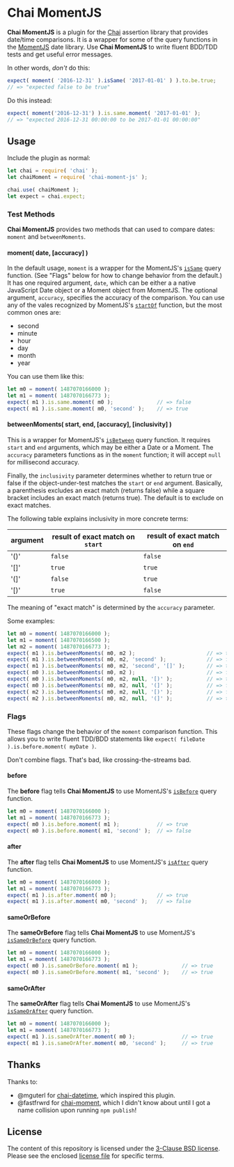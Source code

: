 # Chai MomentJS

**Chai MomentJS** is a plugin for the [Chai][1] assertion library that provides date/time comparisons. It is a wrapper for some of the query functions in the [MomentJS][2] date library. Use **Chai MomentJS** to write fluent BDD/TDD tests and get useful error messages.

In other words, _don't_ do this:

```javascript
expect( moment( '2016-12-31' ).isSame( '2017-01-01' ) ).to.be.true;
// => "expected false to be true"
```

Do this instead:

```javascript
expect( moment('2016-12-31') ).is.same.moment( '2017-01-01' );
// => "expected 2016-12-31 00:00:00 to be 2017-01-01 00:00:00"
```

[1]: http://chaijs.com/
[2]: https://momentjs.com/

## Usage

Include the plugin as normal:

```javascript
let chai = require( 'chai' );
let chaiMoment = require( 'chai-moment-js' );

chai.use( chaiMoment );
let expect = chai.expect;
```

### Test Methods

**Chai MomentJS** provides two methods that can used to compare dates: `moment` and `betweenMoments`.

#### moment( date, [accuracy] )

In the default usage, `moment` is a wrapper for the MomentJS's [`isSame`][3] query function. (See "Flags" below for how to change behavior from the default.) It has one required argument, `date`, which can be either a a native JavaScript Date object or a Moment object from MomentJS. The optional argument, `accuracy`, specifies the accuracy of the comparison. You can use any of the vales recognized by MomentJS's [`startOf`][4] function, but the most common ones are:

- second
- minute
- hour
- day
- month
- year

You can use them like this:

```javascript
let m0 = moment( 1487070166000 );
let m1 = moment( 1487070166773 );
expect( m1 ).is.same.moment( m0 );              // => false
expect( m1 ).is.same.moment( m0, 'second' );    // => true
```

[3]: https://momentjs.com/docs/#/query/is-same/
[4]: https://momentjs.com/docs/#/manipulating/start-of/

#### betweenMoments( start, end, [accuracy], [inclusivity] )

This is a wrapper for MomentJS's [`isBetween`][5] query function. It requires `start` and `end` arguments, which may be either a Date or a Moment. The `accuracy` parameters functions as in the `moment` function; it will accept `null` for millisecond accuracy.

Finally, the `inclusivity` parameter determines whether to return true or false if the object-under-test matches the `start` or `end` argument. Basically, a parenthesis excludes an exact match (returns false) while a square bracket includes an exact match (returns true). The default is to exclude on exact matches.

The following table explains inclusivity in more concrete terms:

| argument | result of exact match on `start` | result of exact match on `end` |
| --- | --- | --- |
| '()' | `false` | `false` |
| '[]' | `true` | `true` |
| '(]' | `false` | `true` |
| '[)' | `true` | `false` |

The meaning of "exact match" is determined by the `accuracy` parameter.

Some examples:

```javascript
let m0 = moment( 1487070166000 );
let m1 = moment( 1487070166500 );
let m2 = moment( 1487070166773 );
expect( m1 ).is.betweenMoments( m0, m2 );                       // => true
expect( m1 ).is.betweenMoments( m0, m2, 'second' );             // => false
expect( m1 ).is.betweenMoments( m0, m2, 'second', '[]' );       // => true
expect( m0 ).is.betweenMoments( m0, m2 );                       // => false
expect( m0 ).is.betweenMoments( m0, m2, null, '[)' );           // => true
expect( m0 ).is.betweenMoments( m0, m2, null, '(]' );           // => false
expect( m2 ).is.betweenMoments( m0, m2, null, '[)' );           // => false
expect( m2 ).is.betweenMoments( m0, m2, null, '(]' );           // => true
```

[5]: https://momentjs.com/docs/#/query/is-between/

### Flags

These flags change the behavior of the `moment` comparison function. This allows you to write fluent TDD/BDD statements like `expect( fileDate ).is.before.moment( myDate )`.

Don't combine flags. That's bad, like crossing-the-streams bad.

#### before

The **before** flag tells **Chai MomentJS** to use MomentJS's [`isBefore`][6] query function.

```javascript
let m0 = moment( 1487070166000 );
let m1 = moment( 1487070166773 );
expect( m0 ).is.before.moment( m1 );            // => true
expect( m0 ).is.before.moment( m1, 'second' );  // => false
```

[6]: https://momentjs.com/docs/#/query/is-before/

#### after

The **after** flag tells **Chai MomentJS** to use MomentJS's [`isAfter`][7] query function.

```javascript
let m0 = moment( 1487070166000 );
let m1 = moment( 1487070166773 );
expect( m1 ).is.after.moment( m0 );             // => true
expect( m1 ).is.after.moment( m0, 'second' );   // => false
```

[7]: https://momentjs.com/docs/#/query/is-after/

#### sameOrBefore

The **sameOrBefore** flag tells **Chai MomentJS** to use MomentJS's [`isSameOrBefore`][8] query function.

```javascript
let m0 = moment( 1487070166000 );
let m1 = moment( 1487070166773 );
expect( m0 ).is.sameOrBefore.moment( m1 );              // => true
expect( m0 ).is.sameOrBefore.moment( m1, 'second' );    // => true
```

[8]: https://momentjs.com/docs/#/query/is-same-or-before/

#### sameOrAfter

The **sameOrAfter** flag tells **Chai MomentJS** to use MomentJS's [`isSameOrAfter`][9] query function.

```javascript
let m0 = moment( 1487070166000 );
let m1 = moment( 1487070166773 );
expect( m1 ).is.sameOrAfter.moment( m0 );               // => true
expect( m1 ).is.sameOrAfter.moment( m0, 'second' );     // => true
```

[9]: https://momentjs.com/docs/#/query/is-same-or-after/

## Thanks

Thanks to:

- @mguterl for [chai-datetime][3], which inspired this plugin.
- @fastfrwrd for [chai-moment][10], which I didn't know about until I got a name collision upon running `npm publish`!

[3]: https://github.com/mguterl/chai-datetime
[10]: https://www.npmjs.com/package/chai-moment

## License

The content of this repository is licensed under the [3-Clause BSD license][4]. Please see the enclosed [license file][5] for specific terms.

[4]: https://opensource.org/licenses/BSD-3-Clause
[5]: https://github.com/philgs/chai-moment/blob/release/LICENSE.md

